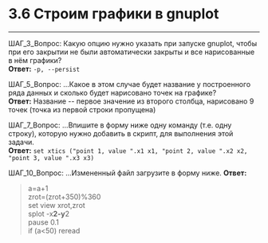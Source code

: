 # 3.6 Строим графики в gnuplot
---
ШАГ_3_Вопрос: Какую опцию нужно указать при запуске gnuplot, чтобы при его закрытии не были автоматически закрыты и все нарисованные в нём графики?  
**Ответ:** `-p, --persist`

ШАГ_5_Вопрос: ...Какое в этом случае будет название у построенного ряда данных и сколько будет нарисовано точек на графике?  
**Ответ:** Название -- первое значение из второго столбца, нарисовано 9 точек (точка из первой строки пропущена)

ШАГ_7_Вопрос: ...Впишите в форму ниже одну команду (т.е. одну строку), которую нужно добавить в скрипт, для выполнения этой задачи.  
**Ответ:** `set xtics ("point 1, value ".x1 x1, "point 2, value ".x2 x2, "point 3, value ".x3 x3)`

ШАГ_10_Вопрос: ...Измененный файл загрузите в форму ниже.
**Ответ:** 
>a=a+1  
zrot=(zrot+350)%360  
set view xrot,zrot  
splot -x**2-y**2  
pause 0.1  
if (a<50) reread